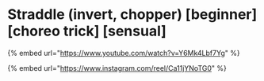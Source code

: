 # Straddle (invert, chopper) \[beginner] \[choreo trick] \[sensual]

{% embed url="https://www.youtube.com/watch?v=Y6Mk4Lbf7Yg" %}

{% embed url="https://www.instagram.com/reel/Ca11jYNoTG0" %}
